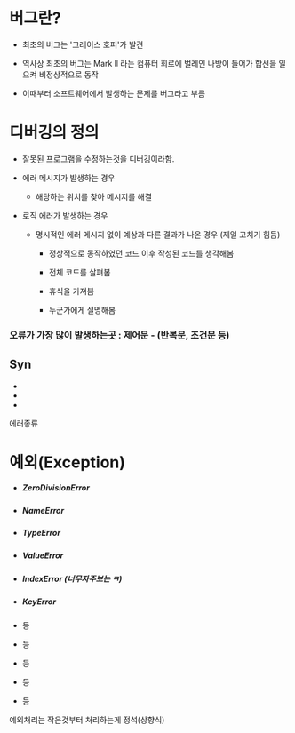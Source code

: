# 버그란?

- 최초의 버그는 '그레이스 호퍼'가 발견

- 역사상 최초의 버그는 Mark ll 라는 컴퓨터 회로에 벌레인 나방이 들어가 합선을 일으켜 비정상적으로 동작

- 이때부터 소프트웨어에서 발생하는 문제를 버그라고 부름

# 디버깅의 정의

- 잘못된 프로그램을 수정하는것을 디버깅이라함. 

- 에러 메시지가 발생하는 경우
  
  - 해당하는 위치를 찾아 메시지를 해결

- 로직 에러가 발생하는 경우
  
  - 명시적인 에러 메시지 없이 예상과 다른 결과가 나온 경우 (제일 고치기 힘듬)
    
    - 정상적으로 동작하였던 코드 이후 작성된 코드를 생각해봄
    
    - 전체 코드를 살펴봄
    
    - 휴식을 가져봄
    
    - 누군가에게 설명해봄

### 오류가 가장 많이 발생하는곳 : 제어문 - (반복문, 조건문 등)

## Syn



-

-

-



에러종류 



# 예외(Exception)

- ##### ZeroDivisionError

- ##### NameError

- ##### TypeError

- ##### ValueError

- ##### IndexError (너무자주보는 ㅋ)

- ##### KeyError

- 등

- 등

- 등

- 등

- 등



예외처리는 작은것부터 처리하는게 정석(상향식)


